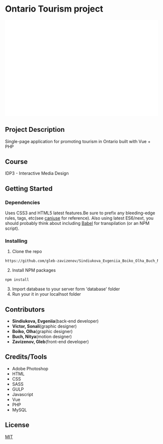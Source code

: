 # Ontario Tourism project

![Logo](/images/logo-white.svg)

## Project Description

Single-page application for promoting tourism in Ontario built with Vue + PHP

## Course

IDP3 - Interactive Media Design

## Getting Started

### Dependencies

Uses CSS3 and HTML5 latest features.Be sure to prefix any bleeding-edge rules, tags, etc(see [caniuse](https://caniuse.com) for reference).
Also using latest ES6/next, you should probably think about including [Babel](https://babeljs.io) for transpilation (or an NPM script).

### Installing

1. Clone the repo
```sh
https://github.com/gleb-zavizenov/Sindiukova_Evgeniia_Boiko_Olha_Buch_Nitya_Zavizenov_Gleb_Victor_Sonali_Hackathon.git
```
2. Install NPM packages
```sh
npm install
```
3. Import database to your server form 'database' folder
4. Run your it in your localhsot folder

## Contributors

- **Sindiukova, Evgeniia**(back-end developer)
- **Victor, Sonali**(graphic designer)
- **Boiko, Olha**(graphic designer)
- **Buch, Nitya**(motion designer)
- **Zavizenov, Gleb**(front-end developer)

## Credits/Tools

* Adobe Photoshop 
* HTML
* CSS
* SASS
* GULP
* Javascript
* Vue
* PHP
* MySQL

## License

[MIT](https://choosealicense.com/licenses/mit/)

